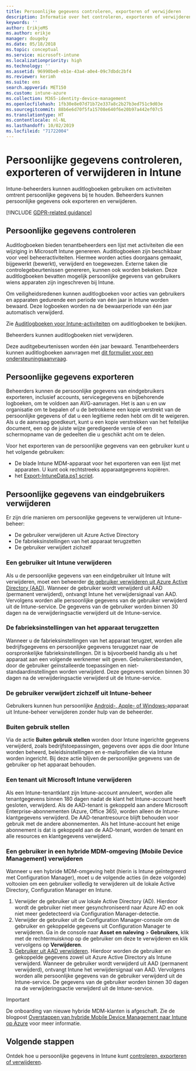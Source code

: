 ```yaml
---
title: Persoonlijke gegevens controleren, exporteren of verwijderen
description: Informatie over het controleren, exporteren of verwijderen van persoonlijke gegevens.
keywords: ''
author: ErikjeMS
ms.author: erikje
manager: dougeby
ms.date: 05/18/2018
ms.topic: conceptual
ms.service: microsoft-intune
ms.localizationpriority: high
ms.technology: ''
ms.assetid: 96990be0-eb1e-43a4-a0e4-09c7dbdc2bf4
ms.reviewer: kerimh
ms.suite: ems
search.appverid: MET150
ms.custom: intune-azure
ms.collection: M365-identity-device-management
ms.openlocfilehash: 1fb30e8e07d71b72e337a8c2b27b3ed751c9d03e
ms.sourcegitcommit: 88b6e6d70f5fa15708e640f6e20b97a442ef07c5
ms.translationtype: HT
ms.contentlocale: nl-NL
ms.lasthandoff: 10/02/2019
ms.locfileid: "71722004"
---
```

# <a name="audit-export-or-delete-personal-data-in-intune"></a>Persoonlijke gegevens controleren, exporteren of verwijderen in Intune

Intune-beheerders kunnen auditlogboeken gebruiken om activiteiten omtrent persoonlijke gegevens bij te houden. Beheerders kunnen persoonlijke gegevens ook exporteren en verwijderen.

[!INCLUDE [GDPR-related guidance](../includes/gdpr-intro-sentence.md)]

## <a name="audit-personal-data"></a>Persoonlijke gegevens controleren

Auditlogboeken bieden tenantbeheerders een lijst met activiteiten die een wijziging in Microsoft Intune genereren. Auditlogboeken zijn beschikbaar voor veel beheeractiviteiten. Hiermee worden acties doorgaans gemaakt, bijgewerkt (bewerkt), verwijderd en toegewezen. Externe taken die controlegebeurtenissen genereren, kunnen ook worden bekeken. Deze auditlogboeken bevatten mogelijk persoonlijke gegevens van gebruikers wiens apparaten zijn ingeschreven bij Intune.  

Om veiligheidsredenen kunnen auditlogboeken voor acties van gebruikers en apparaten gedurende een periode van één jaar in Intune worden bewaard. Deze logboeken worden na de bewaarperiode van één jaar automatisch verwijderd.

Zie [Auditlogboeken voor Intune-activiteiten](../fundamentals/monitor-audit-logs.md) om auditlogboeken te bekijken. 

Beheerders kunnen auditlogboeken niet verwijderen.

Deze auditgebeurtenissen worden één jaar bewaard. Tenantbeheerders kunnen auditlogboeken aanvragen met [dit formulier voor een ondersteuningsaanvraag](https://privacy.microsoft.com/en-US/privacy-questions?).

## <a name="export-personal-data"></a>Persoonlijke gegevens exporteren

Beheerders kunnen de persoonlijke gegevens van eindgebruikers exporteren, inclusief accounts, servicegegevens en bijbehorende logboeken, om te voldoen aan AVG-aanvragen. Het is aan u en uw organisatie om te bepalen of u de betrokkene een kopie verstrekt van de persoonlijke gegevens of dat u een legitieme reden hebt om dit te weigeren. Als u de aanvraag goedkeurt, kunt u een kopie verstrekken van het feitelijke document, een op de juiste wijze geredigeerde versie of een schermopname van de gedeelten die u geschikt acht om te delen.

Voor het exporteren van de persoonlijke gegevens van een gebruiker kunt u het volgende gebruiken: 
- De blade Intune MDM-apparaat voor het exporteren van een lijst met apparaten. U kunt ook rechtstreeks apparaatgegevens kopiëren.
- het [Export-IntuneData.ps1 script](https://aka.ms/intunedataexport).

## <a name="delete-end-user-personal-data"></a>Persoonlijke gegevens van eindgebruikers verwijderen

Er zijn drie manieren om persoonlijke gegevens te verwijderen uit Intune-beheer:
- De gebruiker verwijderen uit Azure Active Directory
- De fabrieksinstellingen van het apparaat terugzetten
- De gebruiker verwijdert zichzelf

### <a name="delete-a-user-from-intune"></a>Een gebruiker uit Intune verwijderen

Als u de persoonlijke gegevens van een eindgebruiker uit Intune wilt verwijderen, moet een beheerder [de gebruiker verwijderen uit Azure Active Directory (AAD)](https://docs.microsoft.com/azure/active-directory/fundamentals/add-users-azure-active-directory#delete-a-user). Wanneer de gebruiker wordt verwijderd uit AAD (permanent verwijderd), ontvangt Intune het verwijdersignaal van AAD. Vervolgens worden alle persoonlijke gegevens van de gebruiker verwijderd uit de Intune-service. De gegevens van de gebruiker worden binnen 30 dagen na de verwijderingsactie verwijderd uit de Intune-service.

### <a name="reset-device-to-factory-settings"></a>De fabrieksinstellingen van het apparaat terugzetten
Wanneer u de fabrieksinstellingen van het apparaat terugzet, worden alle bedrijfsgegevens en persoonlijke gegevens teruggezet naar de oorspronkelijke fabrieksinstellingen. Dit is bijvoorbeeld handig als u het apparaat aan een volgende werknemer wilt geven. Gebruikersbestanden, door de gebruiker geïnstalleerde toepassingen en niet-standaardinstellingen worden verwijderd. Deze gegevens worden binnen 30 dagen na de verwijderingsactie verwijderd uit de Intune-service.

### <a name="user-self-removal-from-intune-management"></a>De gebruiker verwijdert zichzelf uit Intune-beheer
Gebruikers kunnen hun persoonlijke [Android-, Apple- of Windows-](https://docs.microsoft.com/intune-user-help/unenroll-your-device-from-intune-android)apparaat uit Intune-beheer verwijderen zonder hulp van de beheerder.   

### <a name="retire"></a>Buiten gebruik stellen
Via de actie **Buiten gebruik stellen** worden door Intune ingerichte gegevens verwijderd, zoals bedrijfstoepassingen, gegevens over apps die door Intune worden beheerd, beleidsinstellingen en e-mailprofielen die via Intune worden ingericht. Bij deze actie blijven de persoonlijke gegevens van de gebruiker op het apparaat behouden.

### <a name="delete-a-tenant-from-microsoft-intune"></a>Een tenant uit Microsoft Intune verwijderen

Als een Intune-tenantklant zijn Intune-account annuleert, worden alle tenantgegevens binnen 180 dagen nadat de klant het Intune-account heeft gesloten, verwijderd. Als de AAD-tenant is gekoppeld aan andere Microsoft Enterprise-abonnementen (Azure, Office 365), worden alleen de Intune-klantgegevens verwijderd. De AAD-tenantresource blijft behouden voor gebruik met de andere abonnementen. Als het Intune-account het enige abonnement is dat is gekoppeld aan de AAD-tenant, worden de tenant en alle resources en klantgegevens verwijderd.

### <a name="delete-a-user-in-a-hybrid-mobile-device-management-mdm-environment"></a>Een gebruiker in een hybride MDM-omgeving (Mobile Device Management) verwijderen
Wanneer u een hybride MDM-omgeving hebt (hierin is Intune geïntegreerd met Configuration Manager), moet u de volgende acties (in deze volgorde) voltooien om een gebruiker volledig te verwijderen uit de lokale Active Directory, Configuration Manager en Intune.

1. Verwijder de gebruiker uit uw lokale Active Directory (AD). Hierdoor wordt de gebruiker niet meer gesynchroniseerd naar Azure AD en ook niet meer gedetecteerd via Configuration Manager-detectie. 
2. Verwijder de gebruiker uit de Configuration Manager-console om de gebruiker en gekoppelde gegevens uit Configuration Manager te verwijderen. Ga in de console naar **Asset en naleving** > **Gebruikers**, klik met de rechtermuisknop op de gebruiker om deze te verwijderen en klik vervolgens op **Verwijderen**.
3. [Gebruiker uit AAD verwijderen](https://docs.microsoft.com/azure/active-directory/fundamentals/add-users-azure-active-directory#delete-a-user). Hierdoor worden de gebruiker en gekoppelde gegevens zowel uit Azure Active Directory als Intune verwijderd. Wanneer de gebruiker wordt verwijderd uit AAD (permanent verwijderd), ontvangt Intune het verwijdersignaal van AAD. Vervolgens worden alle persoonlijke gegevens van de gebruiker verwijderd uit de Intune-service. De gegevens van de gebruiker worden binnen 30 dagen na de verwijderingsactie verwijderd uit de Intune-service.

> [!Important]
>De onboarding van nieuwe hybride MDM-klanten is afgeschaft. Zie de blogpost [Overstappen van hybride Mobile Device Management naar Intune op Azure](https://techcommunity.microsoft.com/t5/Intune-Customer-Success/Move-from-Hybrid-Mobile-Device-Management-to-Intune-on-Azure/ba-p/280150) voor meer informatie.

## <a name="next-steps"></a>Volgende stappen

Ontdek hoe u persoonlijke gegevens in Intune kunt [controleren, exporteren of verwijderen](privacy-data-audit-export-delete.md).
